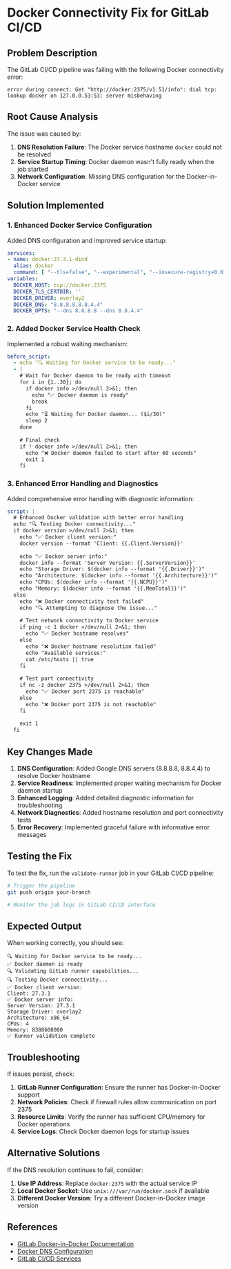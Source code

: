 # Docker Connectivity Fix for GitLab CI/CD

## Problem Description

The GitLab CI/CD pipeline was failing with the following Docker connectivity error:

```
error during connect: Get "http://docker:2375/v1.51/info": dial tcp: lookup docker on 127.0.0.53:53: server misbehaving
```

## Root Cause Analysis

The issue was caused by:
1. **DNS Resolution Failure**: The Docker service hostname `docker` could not be resolved
2. **Service Startup Timing**: Docker daemon wasn't fully ready when the job started
3. **Network Configuration**: Missing DNS configuration for the Docker-in-Docker service

## Solution Implemented

### 1. Enhanced Docker Service Configuration

Added DNS configuration and improved service startup:

```yaml
services:
- name: docker:27.3.1-dind
  alias: docker
  command: [ "--tls=false", "--experimental", "--insecure-registry=0.0.0.0/0" ]
variables:
  DOCKER_HOST: tcp://docker:2375
  DOCKER_TLS_CERTDIR: ''
  DOCKER_DRIVER: overlay2
  DOCKER_DNS: "8.8.8.8,8.8.4.4"
  DOCKER_OPTS: "--dns 8.8.8.8 --dns 8.8.4.4"
```

### 2. Added Docker Service Health Check

Implemented a robust waiting mechanism:

```yaml
before_script:
  - echo "🔍 Waiting for Docker service to be ready..."
  - |
    # Wait for Docker daemon to be ready with timeout
    for i in {1..30}; do
      if docker info >/dev/null 2>&1; then
        echo "✅ Docker daemon is ready"
        break
      fi
      echo "⏳ Waiting for Docker daemon... ($i/30)"
      sleep 2
    done
    
    # Final check
    if ! docker info >/dev/null 2>&1; then
      echo "❌ Docker daemon failed to start after 60 seconds"
      exit 1
    fi
```

### 3. Enhanced Error Handling and Diagnostics

Added comprehensive error handling with diagnostic information:

```yaml
script: |
  # Enhanced Docker validation with better error handling
  echo "🔍 Testing Docker connectivity..."
  if docker version >/dev/null 2>&1; then
    echo "✅ Docker client version:"
    docker version --format 'Client: {{.Client.Version}}'
    
    echo "✅ Docker server info:"
    docker info --format 'Server Version: {{.ServerVersion}}'
    echo "Storage Driver: $(docker info --format '{{.Driver}}')"
    echo "Architecture: $(docker info --format '{{.Architecture}}')"
    echo "CPUs: $(docker info --format '{{.NCPU}}')"
    echo "Memory: $(docker info --format '{{.MemTotal}}')"
  else
    echo "❌ Docker connectivity test failed"
    echo "🔍 Attempting to diagnose the issue..."
    
    # Test network connectivity to Docker service
    if ping -c 1 docker >/dev/null 2>&1; then
      echo "✅ Docker hostname resolves"
    else
      echo "❌ Docker hostname resolution failed"
      echo "Available services:"
      cat /etc/hosts || true
    fi
    
    # Test port connectivity
    if nc -z docker 2375 >/dev/null 2>&1; then
      echo "✅ Docker port 2375 is reachable"
    else
      echo "❌ Docker port 2375 is not reachable"
    fi
    
    exit 1
  fi
```

## Key Changes Made

1. **DNS Configuration**: Added Google DNS servers (8.8.8.8, 8.8.4.4) to resolve Docker hostname
2. **Service Readiness**: Implemented proper waiting mechanism for Docker daemon startup
3. **Enhanced Logging**: Added detailed diagnostic information for troubleshooting
4. **Network Diagnostics**: Added hostname resolution and port connectivity tests
5. **Error Recovery**: Implemented graceful failure with informative error messages

## Testing the Fix

To test the fix, run the `validate-runner` job in your GitLab CI/CD pipeline:

```bash
# Trigger the pipeline
git push origin your-branch

# Monitor the job logs in GitLab CI/CD interface
```

## Expected Output

When working correctly, you should see:

```
🔍 Waiting for Docker service to be ready...
✅ Docker daemon is ready
🔍 Validating GitLab runner capabilities...
🔍 Testing Docker connectivity...
✅ Docker client version:
Client: 27.3.1
✅ Docker server info:
Server Version: 27.3.1
Storage Driver: overlay2
Architecture: x86_64
CPUs: 4
Memory: 8388608000
✅ Runner validation complete
```

## Troubleshooting

If issues persist, check:

1. **GitLab Runner Configuration**: Ensure the runner has Docker-in-Docker support
2. **Network Policies**: Check if firewall rules allow communication on port 2375
3. **Resource Limits**: Verify the runner has sufficient CPU/memory for Docker operations
4. **Service Logs**: Check Docker daemon logs for startup issues

## Alternative Solutions

If the DNS resolution continues to fail, consider:

1. **Use IP Address**: Replace `docker:2375` with the actual service IP
2. **Local Docker Socket**: Use `unix:///var/run/docker.sock` if available
3. **Different Docker Version**: Try a different Docker-in-Docker image version

## References

- [GitLab Docker-in-Docker Documentation](https://docs.gitlab.com/ee/ci/docker/using_docker_build.html#use-docker-in-docker)
- [Docker DNS Configuration](https://docs.docker.com/config/containers/container-networking/#dns-services)
- [GitLab CI/CD Services](https://docs.gitlab.com/ee/ci/services/)